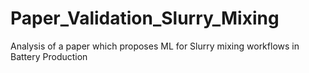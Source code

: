 # Paper_Validation_Slurry_Mixing
Analysis of a paper which proposes ML for Slurry mixing workflows in Battery Production
